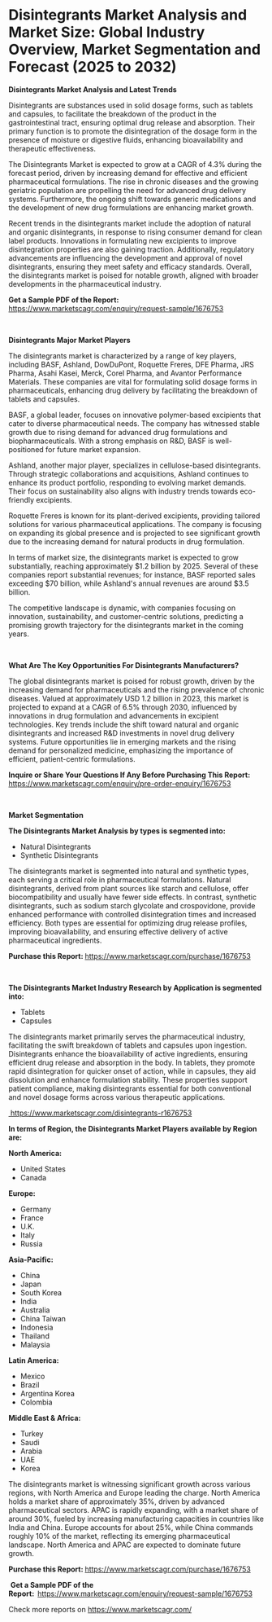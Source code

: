 <p><h1>Disintegrants Market Analysis and Market Size: Global Industry Overview, Market Segmentation and Forecast (2025 to 2032)</h1></p><p><strong>Disintegrants Market Analysis and Latest Trends</strong></p>
<p><p>Disintegrants are substances used in solid dosage forms, such as tablets and capsules, to facilitate the breakdown of the product in the gastrointestinal tract, ensuring optimal drug release and absorption. Their primary function is to promote the disintegration of the dosage form in the presence of moisture or digestive fluids, enhancing bioavailability and therapeutic effectiveness.</p><p>The Disintegrants Market is expected to grow at a CAGR of 4.3% during the forecast period, driven by increasing demand for effective and efficient pharmaceutical formulations. The rise in chronic diseases and the growing geriatric population are propelling the need for advanced drug delivery systems. Furthermore, the ongoing shift towards generic medications and the development of new drug formulations are enhancing market growth. </p><p>Recent trends in the disintegrants market include the adoption of natural and organic disintegrants, in response to rising consumer demand for clean label products. Innovations in formulating new excipients to improve disintegration properties are also gaining traction. Additionally, regulatory advancements are influencing the development and approval of novel disintegrants, ensuring they meet safety and efficacy standards. Overall, the disintegrants market is poised for notable growth, aligned with broader developments in the pharmaceutical industry.</p></p>
<p><strong>Get a Sample PDF of the Report:&nbsp;</strong> <a href="https://www.marketscagr.com/enquiry/request-sample/1676753?utm_campaign=2041&utm_medium=2&utm_source=Github&utm_content=ia&utm_term=08032025&utm_id=disintegrants">https://www.marketscagr.com/enquiry/request-sample/1676753</a></p>
<p>&nbsp;</p>
<p><strong>Disintegrants Major Market Players</strong></p>
<p><p>The disintegrants market is characterized by a range of key players, including BASF, Ashland, DowDuPont, Roquette Freres, DFE Pharma, JRS Pharma, Asahi Kasei, Merck, Corel Pharma, and Avantor Performance Materials. These companies are vital for formulating solid dosage forms in pharmaceuticals, enhancing drug delivery by facilitating the breakdown of tablets and capsules.</p><p>BASF, a global leader, focuses on innovative polymer-based excipients that cater to diverse pharmaceutical needs. The company has witnessed stable growth due to rising demand for advanced drug formulations and biopharmaceuticals. With a strong emphasis on R&D, BASF is well-positioned for future market expansion.</p><p>Ashland, another major player, specializes in cellulose-based disintegrants. Through strategic collaborations and acquisitions, Ashland continues to enhance its product portfolio, responding to evolving market demands. Their focus on sustainability also aligns with industry trends towards eco-friendly excipients.</p><p>Roquette Freres is known for its plant-derived excipients, providing tailored solutions for various pharmaceutical applications. The company is focusing on expanding its global presence and is projected to see significant growth due to the increasing demand for natural products in drug formulation.</p><p>In terms of market size, the disintegrants market is expected to grow substantially, reaching approximately $1.2 billion by 2025. Several of these companies report substantial revenues; for instance, BASF reported sales exceeding $70 billion, while Ashland's annual revenues are around $3.5 billion.</p><p>The competitive landscape is dynamic, with companies focusing on innovation, sustainability, and customer-centric solutions, predicting a promising growth trajectory for the disintegrants market in the coming years.</p></p>
<p>&nbsp;</p>
<p><strong>What Are The Key Opportunities For Disintegrants Manufacturers?</strong></p>
<p><p>The global disintegrants market is poised for robust growth, driven by the increasing demand for pharmaceuticals and the rising prevalence of chronic diseases. Valued at approximately USD 1.2 billion in 2023, this market is projected to expand at a CAGR of 6.5% through 2030, influenced by innovations in drug formulation and advancements in excipient technologies. Key trends include the shift toward natural and organic disintegrants and increased R&D investments in novel drug delivery systems. Future opportunities lie in emerging markets and the rising demand for personalized medicine, emphasizing the importance of efficient, patient-centric formulations.</p></p>
<p><strong>Inquire or Share Your Questions If Any Before Purchasing This Report:</strong> <a href="https://www.marketscagr.com/enquiry/pre-order-enquiry/1676753?utm_campaign=2041&utm_medium=2&utm_source=Github&utm_content=ia&utm_term=08032025&utm_id=disintegrants">https://www.marketscagr.com/enquiry/pre-order-enquiry/1676753</a></p>
<p>&nbsp;</p>
<p><strong>Market Segmentation</strong></p>
<p><strong>The Disintegrants Market Analysis by types is segmented into:</strong></p>
<p><ul><li>Natural Disintegrants</li><li>Synthetic Disintegrants</li></ul></p>
<p><p>The disintegrants market is segmented into natural and synthetic types, each serving a critical role in pharmaceutical formulations. Natural disintegrants, derived from plant sources like starch and cellulose, offer biocompatibility and usually have fewer side effects. In contrast, synthetic disintegrants, such as sodium starch glycolate and crospovidone, provide enhanced performance with controlled disintegration times and increased efficiency. Both types are essential for optimizing drug release profiles, improving bioavailability, and ensuring effective delivery of active pharmaceutical ingredients.</p></p>
<p><strong>Purchase this Report:&nbsp;</strong><a href="https://www.marketscagr.com/purchase/1676753?utm_campaign=2041&utm_medium=2&utm_source=Github&utm_content=ia&utm_term=08032025&utm_id=disintegrants">https://www.marketscagr.com/purchase/1676753</a></p>
<p>&nbsp;</p>
<p><strong>The Disintegrants Market Industry Research by Application is segmented into:</strong></p>
<p><ul><li>Tablets</li><li>Capsules</li></ul></p>
<p><p>The disintegrants market primarily serves the pharmaceutical industry, facilitating the swift breakdown of tablets and capsules upon ingestion. Disintegrants enhance the bioavailability of active ingredients, ensuring efficient drug release and absorption in the body. In tablets, they promote rapid disintegration for quicker onset of action, while in capsules, they aid dissolution and enhance formulation stability. These properties support patient compliance, making disintegrants essential for both conventional and novel dosage forms across various therapeutic applications.</p></p>
<p><a href="https://www.marketscagr.com/disintegrants-r1676753?utm_campaign=2041&utm_medium=2&utm_source=Github&utm_content=ia&utm_term=08032025&utm_id=disintegrants">&nbsp;https://www.marketscagr.com/disintegrants-r1676753</a></p>
<p><strong>In terms of Region, the Disintegrants Market Players available by Region are:</strong></p>
<p>
    <p> <strong> North America: </strong>
        <ul>
            <li>United States</li>
            <li>Canada</li>
        </ul>
        </p> 
    <p> <strong> Europe: </strong>
        <ul>
            <li>Germany</li>
            <li>France</li>
            <li>U.K.</li>
            <li>Italy</li>
            <li>Russia</li>
        </ul>
        </p> 
    <p> <strong> Asia-Pacific: </strong>
        <ul>
            <li>China</li>
            <li>Japan</li>
            <li>South Korea</li>
            <li>India</li>
            <li>Australia</li>
            <li>China Taiwan</li>
            <li>Indonesia</li>
            <li>Thailand</li>
            <li>Malaysia</li>
        </ul>
        </p> 
    <p> <strong> Latin America: </strong>
        <ul>
            <li>Mexico</li>
            <li>Brazil</li>
            <li>Argentina Korea</li>
            <li>Colombia</li>
        </ul>
        </p> 
    <p> <strong> Middle East & Africa: </strong>
        <ul>
            <li>Turkey</li>
            <li>Saudi</li>
            <li>Arabia</li>
            <li>UAE</li>
            <li>Korea</li>
        </ul>
    </p>
    </p>
<p><p>The disintegrants market is witnessing significant growth across various regions, with North America and Europe leading the charge. North America holds a market share of approximately 35%, driven by advanced pharmaceutical sectors. APAC is rapidly expanding, with a market share of around 30%, fueled by increasing manufacturing capacities in countries like India and China. Europe accounts for about 25%, while China commands roughly 10% of the market, reflecting its emerging pharmaceutical landscape. North America and APAC are expected to dominate future growth.</p></p>
<p><strong>Purchase this Report: </strong><a href="https://www.marketscagr.com/purchase/1676753?utm_campaign=2041&utm_medium=2&utm_source=Github&utm_content=ia&utm_term=08032025&utm_id=disintegrants">https://www.marketscagr.com/purchase/1676753</a></p>
<p>&nbsp;<strong>Get a Sample PDF of the Report:&nbsp;&nbsp;</strong><a href="https://www.marketscagr.com/enquiry/request-sample/1676753?utm_campaign=2041&utm_medium=2&utm_source=Github&utm_content=ia&utm_term=08032025&utm_id=disintegrants">https://www.marketscagr.com/enquiry/request-sample/1676753</a></p>
<p><strong></strong></p>
<p>Check more reports on <a href="https://www.marketscagr.com/?utm_campaign=2041&utm_medium=2&utm_source=Github&utm_content=ia&utm_term=08032025&utm_id=disintegrants">https://www.marketscagr.com/</a></p>